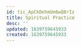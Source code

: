 ```yaml
---
id: tic_ApCkDehmUm6wQ8rIz
title: Spiritual Practice
desc: ''
updated: 1639759645933
created: 1639759645933
---
```


